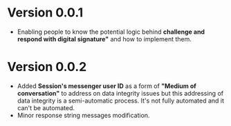 # Version 0.0.1
- Enabling people to know the potential logic behind **challenge and respond with digital signature"** and how to implement them.

# Version 0.0.2
- Added **Session's messenger user ID** as a form of **"Medium of conversation"** to address on data integrity issues but this addressing of data integrity
is a semi-automatic process. It's not fully automated and it can't be automated.
- Minor response string messages modification.
